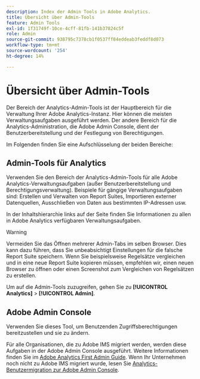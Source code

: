 ```yaml
---
description: Index der Admin Tools in Adobe Analytics.
title: Übersicht über Admin-Tools
feature: Admin Tools
exl-id: 1f31749f-10ce-4cff-81fb-141b37824c5f
role: Admin
source-git-commit: 938795c7378cb1f0537ff84eddeab3feddf8d073
workflow-type: tm+mt
source-wordcount: '254'
ht-degree: 14%

---
```


# Übersicht über Admin-Tools

Der Bereich der Analytics-Admin-Tools ist der Hauptbereich für die Verwaltung Ihrer Adobe Analytics-Instanz. Hier können die meisten Verwaltungsaufgaben ausgeführt werden. Der andere Bereich für die Analytics-Administration, die Adobe Admin Console, dient der Benutzerbereitstellung und der Festlegung von Berechtigungen.

Im Folgenden finden Sie eine Aufschlüsselung der beiden Bereiche:

## Admin-Tools für Analytics

Verwenden Sie den Bereich der Analytics-Admin-Tools für alle Adobe Analytics-Verwaltungsaufgaben (außer Benutzerbereitstellung und Berechtigungsverwaltung). Beispiele für gängige Verwaltungsaufgaben sind: Erstellen und Verwalten von Report Suites, Importieren externer Datenquellen, Ausschließen von Daten aus bestimmten IP-Adressen usw.

In der Inhaltshierarchie links auf der Seite finden Sie Informationen zu allen in Adobe Analytics verfügbaren Verwaltungsaufgaben.

>[!WARNING]
>
>Vermeiden Sie das Öffnen mehrerer Admin-Tabs im selben Browser. Dies kann dazu führen, dass Sie unbeabsichtigt Einstellungen für die falsche Report Suite speichern. Wenn Sie beispielsweise Regelsätze vergleichen und in eine neue Report Suite kopieren müssen, empfehlen wir, einen neuen Browser zu öffnen oder einen Screenshot zum Vergleichen von Regelsätzen zu erstellen.

Um auf die Admin-Tools zuzugreifen, gehen Sie zu **[!UICONTROL Analytics]** > **[!UICONTROL Admin]**.

## Adobe Admin Console

Verwenden Sie dieses Tool, um Benutzenden Zugriffsberechtigungen bereitzustellen und sie zu ändern.

Für alle Organisationen, die zu Adobe IMS migriert werden, werden diese Aufgaben in der Adobe Admin Console ausgeführt. Weitere Informationen finden Sie im [Adobe Analytics First Admin Guide](/help/admin/admin-console/first-admin-guide.md). Wenn Ihr Unternehmen noch nicht zu Adobe IMS migriert wurde, lesen Sie [Analytics-Benutzermigration zur Adobe Admin Console](/help/admin/admin/user-management2/user-migration/c-migration-tool.md).



